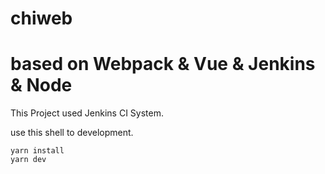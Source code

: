 # chiweb
# based on Webpack & Vue & Jenkins & Node
This Project used Jenkins CI System.

use this shell to development.

```shell
yarn install
yarn dev
```

